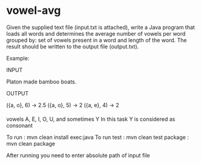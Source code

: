 # vowel-avg
Given the supplied text file (input.txt is attached), write a Java program that loads all words and determines the average number of vowels per word grouped by: set of vowels present in a word and length of the word. The result should be written to the output file (output.txt).

Example:

INPUT

Platon made bamboo boats.

OUTPUT

({a, o}, 6) -> 2.5
({a, o}, 5) -> 2
({a, e}, 4) -> 2

####
vowels
A, E, I, O, U, and sometimes Y
In this task Y is considered as consonant

To run : mvn clean install exec:java
To run test : mvn clean test
package : mvn clean package

After running you need to enter absolute path of input file
